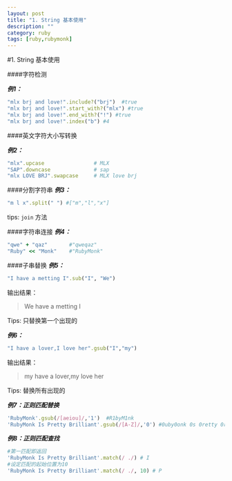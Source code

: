```yaml
---
layout: post
title: "1. String 基本使用"
description: ""
category: ruby
tags: [ruby,rubymonk]
---
```



#1. String 基本使用

####字符检测

***例1：***

```ruby
"mlx brj and love!".include?("brj")  #true
"mlx brj and love!".start_with?("mlx") #true
"mlx brj and love!".end_with?("!") #true
"mlx brj and love!".index("b") #4
```

####英文字符大小写转换

***例2：***

```ruby
"mlx".upcase                # MLX
"SAP".downcase              # sap
"mlx LOVE BRJ".swapcase     # MLX love brj 
```
####分割字符串
***例3：***

```ruby
"m l x".split(" ") #["m","l","x"]  
```
tips: `join` 方法

####字符串连接
***例4：***

```ruby
"qwe" + "qaz"       #"qweqaz"
"Ruby" << "Monk"    #"RubyMonk"
```

####子串替换
***例5：***

```ruby
"I have a metting I".sub("I", "We")
```

输出结果：

> We have a metting I

Tips: 只替换第一个出现的

***例6：***

```ruby
"I have a lover,I love her".gsub("I","my")
```
输出结果：

>my have a lover,my love her

Tips: 替换所有出现的

***例7：正则匹配替换***

```ruby
'RubyMonk'.gsub(/[aeiou]/,'1')  #R1byM1nk
'RubyMonk Is Pretty Brilliant'.gsub(/[A-Z]/,'0') #0uby0onk 0s 0retty 0rilliant
```
***例8：正则匹配查找***

```ruby
#第一匹配即返回
'RubyMonk Is Pretty Brilliant'.match(/ ./) # I
#设定匹配的起始位置为10
'RubyMonk Is Pretty Brilliant'.match(/ ./, 10) # P
```
